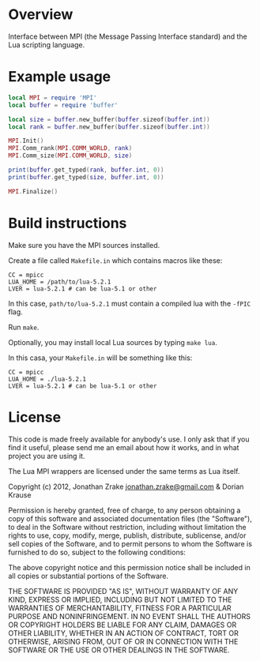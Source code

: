 
# Overview

Interface between MPI (the Message Passing Interface standard) and the Lua
scripting language.


# Example usage

```lua
local MPI = require 'MPI'
local buffer = require 'buffer'

local size = buffer.new_buffer(buffer.sizeof(buffer.int))
local rank = buffer.new_buffer(buffer.sizeof(buffer.int))

MPI.Init()
MPI.Comm_rank(MPI.COMM_WORLD, rank)
MPI.Comm_size(MPI.COMM_WORLD, size)

print(buffer.get_typed(rank, buffer.int, 0))
print(buffer.get_typed(size, buffer.int, 0))

MPI.Finalize()
```


# Build instructions

Make sure you have the MPI sources installed.


Create a file called `Makefile.in` which contains macros like these:

```
CC = mpicc
LUA_HOME = /path/to/lua-5.2.1
LVER = lua-5.2.1 # can be lua-5.1 or other
```

In this case, `path/to/lua-5.2.1` must contain a compiled lua with the `-fPIC` flag.

Run `make`.

Optionally, you may install local Lua sources by typing `make lua`.

In this casa, your `Makefile.in` will be something like this:

```
CC = mpicc
LUA_HOME = ./lua-5.2.1
LVER = lua-5.2.1 # can be lua-5.1 or other
```


# License

This code is made freely available for anybody's use. I only ask that if you
find it useful, please send me an email about how it works, and in what project
you are using it.


The Lua MPI wrappers are licensed under the same terms as Lua itself.

Copyright (c) 2012, Jonathan Zrake <jonathan.zrake@gmail.com> & Dorian Krause

Permission is hereby granted, free of charge, to any person obtaining a copy of
this software and associated documentation files (the "Software"), to deal in
the Software without restriction, including without limitation the rights to
use, copy, modify, merge, publish, distribute, sublicense, and/or sell copies of
the Software, and to permit persons to whom the Software is furnished to do so,
subject to the following conditions:

The above copyright notice and this permission notice shall be included in all
copies or substantial portions of the Software.

THE SOFTWARE IS PROVIDED "AS IS", WITHOUT WARRANTY OF ANY KIND, EXPRESS OR
IMPLIED, INCLUDING BUT NOT LIMITED TO THE WARRANTIES OF MERCHANTABILITY, FITNESS
FOR A PARTICULAR PURPOSE AND NONINFRINGEMENT. IN NO EVENT SHALL THE AUTHORS OR
COPYRIGHT HOLDERS BE LIABLE FOR ANY CLAIM, DAMAGES OR OTHER LIABILITY, WHETHER
IN AN ACTION OF CONTRACT, TORT OR OTHERWISE, ARISING FROM, OUT OF OR IN
CONNECTION WITH THE SOFTWARE OR THE USE OR OTHER DEALINGS IN THE SOFTWARE.
